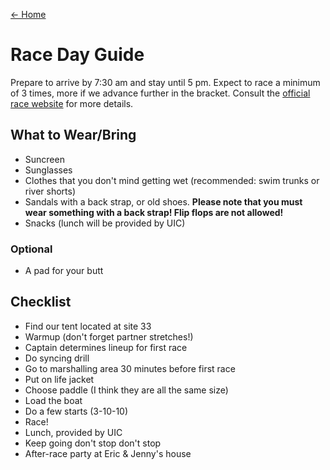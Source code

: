 [← Home](/)

# Race Day Guide

Prepare to arrive by 7:30 am and stay until 5 pm. Expect to race a minimum of 3 times, more if we advance further in the bracket. Consult the [official race website](http://www.gwndragonboat.com/Default.asp?id=chicago&l=1) for more details.

## What to Wear/Bring

- Suncreen
- Sunglasses
- Clothes that you don't mind getting wet (recommended: swim trunks or river shorts)
- Sandals with a back strap, or old shoes. **Please note that you must wear something with a back strap! Flip flops are not allowed!**
- Snacks (lunch will be provided by UIC)

### Optional

- A pad for your butt

## Checklist

- Find our tent located at site 33
- Warmup (don't forget partner stretches!)
- Captain determines lineup for first race
- Do syncing drill
- Go to marshalling area 30 minutes before first race
- Put on life jacket
- Choose paddle (I think they are all the same size)
- Load the boat
- Do a few starts (3-10-10)
- Race!
- Lunch, provided by UIC
- Keep going don't stop don't stop
- After-race party at Eric & Jenny's house
